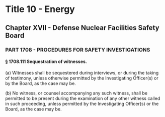 
# Title 10 - Energy
## Chapter XVII - Defense Nuclear Facilities Safety Board
### PART 1708 - PROCEDURES FOR SAFETY INVESTIGATIONS
#### § 1708.111 Sequestration of witnesses.

(a) Witnesses shall be sequestered during interviews, or during the taking of testimony, unless otherwise permitted by the Investigating Officer(s) or by the Board, as the case may be.

(b) No witness, or counsel accompanying any such witness, shall be permitted to be present during the examination of any other witness called in such proceeding, unless permitted by the Investigating Officer(s) or the Board, as the case may be.
